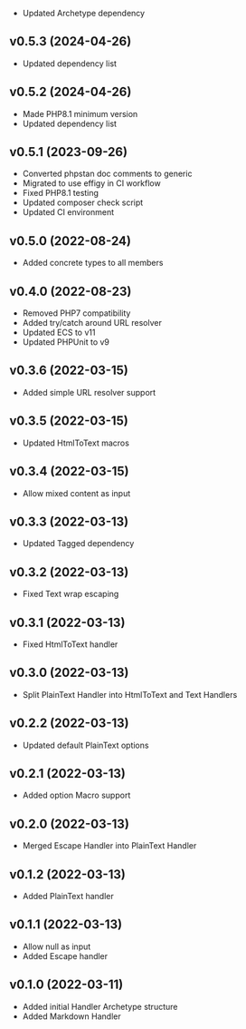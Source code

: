 * Updated Archetype dependency

## v0.5.3 (2024-04-26)
* Updated dependency list

## v0.5.2 (2024-04-26)
* Made PHP8.1 minimum version
* Updated dependency list

## v0.5.1 (2023-09-26)
* Converted phpstan doc comments to generic
* Migrated to use effigy in CI workflow
* Fixed PHP8.1 testing
* Updated composer check script
* Updated CI environment

## v0.5.0 (2022-08-24)
* Added concrete types to all members

## v0.4.0 (2022-08-23)
* Removed PHP7 compatibility
* Added try/catch around URL resolver
* Updated ECS to v11
* Updated PHPUnit to v9

## v0.3.6 (2022-03-15)
* Added simple URL resolver support

## v0.3.5 (2022-03-15)
* Updated HtmlToText macros

## v0.3.4 (2022-03-15)
* Allow mixed content as input

## v0.3.3 (2022-03-13)
* Updated Tagged dependency

## v0.3.2 (2022-03-13)
* Fixed Text wrap escaping

## v0.3.1 (2022-03-13)
* Fixed HtmlToText handler

## v0.3.0 (2022-03-13)
* Split PlainText Handler into HtmlToText and Text Handlers

## v0.2.2 (2022-03-13)
* Updated default PlainText options

## v0.2.1 (2022-03-13)
* Added option Macro support

## v0.2.0 (2022-03-13)
* Merged Escape Handler into PlainText Handler

## v0.1.2 (2022-03-13)
* Added PlainText handler

## v0.1.1 (2022-03-13)
* Allow null as input
* Added Escape handler

## v0.1.0 (2022-03-11)
* Added initial Handler Archetype structure
* Added Markdown Handler
